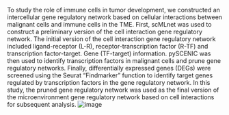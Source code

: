 To study the role of immune cells in tumor development, we constructed an intercellular gene regulatory network based on cellular interactions between malignant cells and immune cells in the TME. First, scMLnet was used to construct a preliminary version of the cell interaction gene regulatory network. The initial version of the cell interaction gene regulatory network included ligand-receptor (L-R), receptor-transcription factor (R-TF) and transcription factor-target. Gene (TF-target) information. pySCENIC was then used to identify transcription factors in malignant cells and prune gene regulatory networks. Finally, differentially expressed genes (DEGs) were screened using the Seurat “Findmarker” function to identify target genes regulated by transcription factors in the gene regulatory network. In this study, the pruned gene regulatory network was used as the final version of the microenvironment gene regulatory network based on cell interactions for subsequent analysis.
![image](https://github.com/xukun01102021/IGRN/assets/106895814/5e584a2f-5e24-4da3-902c-6bfc0b820018)
